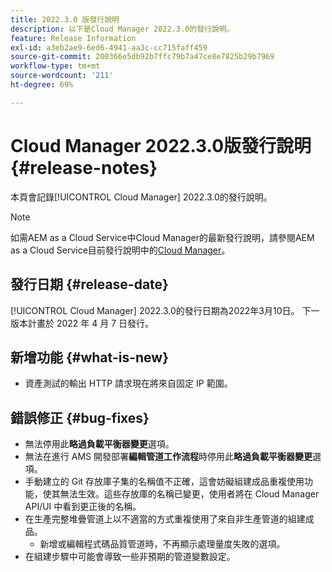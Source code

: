 ```yaml
---
title: 2022.3.0 版發行說明
description: 以下是Cloud Manager 2022.3.0的發行說明。
feature: Release Information
exl-id: a3eb2ae9-6ed6-4941-aa3c-cc715faff459
source-git-commit: 200366e5db92b7ffc79b7a47ce8e7825b29b7969
workflow-type: tm+mt
source-wordcount: '211'
ht-degree: 69%

---
```


# Cloud Manager 2022.3.0版發行說明 {#release-notes}

本頁會記錄[!UICONTROL Cloud Manager] 2022.3.0的發行說明。

>[!NOTE]
>
>如需AEM as a Cloud Service中Cloud Manager的最新發行說明，請參閱AEM as a Cloud Service目前發行說明中的[Cloud Manager](https://experienceleague.adobe.com/docs/experience-manager-cloud-service/content/implementing/using-cloud-manager/release-notes-cloud-manager/release-notes-cm-current.html)。

## 發行日期 {#release-date}

[!UICONTROL Cloud Manager] 2022.3.0的發行日期為2022年3月10日。 下一版本計畫於 2022 年 4 月 7 日發行。

## 新增功能 {#what-is-new}

* 資產測試的輸出 HTTP 請求現在將來自固定 IP 範圍。


## 錯誤修正 {#bug-fixes}

* 無法停用此&#x200B;**略過負載平衡器變更**&#x200B;選項。
* 無法在進行 AMS 開發部署&#x200B;**編輯管道工作流程**&#x200B;時停用此&#x200B;**略過負載平衡器變更**&#x200B;選項。
* 手動建立的 Git 存放庫子集的名稱值不正確，這會妨礙組建成品重複使用功能，使其無法生效。這些存放庫的名稱已變更，使用者將在 Cloud Manager API/UI 中看到更正後的名稱。
* 在生產完整堆疊管道上以不適當的方式重複使用了來自非生產管道的組建成品。
   * 新增或編輯程式碼品質管道時，不再顯示處理量度失敗的選項。
* 在組建步驟中可能會導致一些非預期的管道變數設定。
